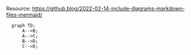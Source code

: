 Resource: https://github.blog/2022-02-14-include-diagrams-markdown-files-mermaid/


```mermaid
  graph TD;
      A-->B;
      A-->C;
      B-->D;
      C-->D;
```
